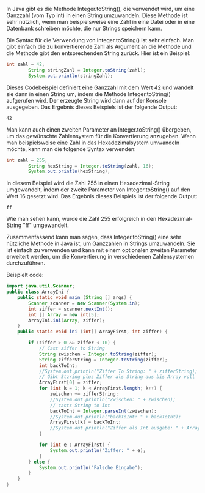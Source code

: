 In Java gibt es die Methode Integer.toString(), die verwendet wird, um eine Ganzzahl (vom Typ int) in einen String umzuwandeln. Diese Methode ist sehr nützlich, wenn man beispielsweise eine Zahl in eine Datei oder in eine Datenbank schreiben möchte, die nur Strings speichern kann.

Die Syntax für die Verwendung von Integer.toString() ist sehr einfach. Man gibt einfach die zu konvertierende Zahl als Argument an die Methode und die Methode gibt den entsprechenden String zurück. Hier ist ein Beispiel:

```java
int zahl = 42;
        String stringZahl = Integer.toString(zahl);
        System.out.println(stringZahl);
```
Dieses Codebeispiel definiert eine Ganzzahl mit dem Wert 42 und wandelt sie dann in einen String um, indem die Methode Integer.toString() aufgerufen wird. Der erzeugte String wird dann auf der Konsole ausgegeben. Das Ergebnis dieses Beispiels ist der folgende Output:

```
42
```
Man kann auch einen zweiten Parameter an Integer.toString() übergeben, um das gewünschte Zahlensystem für die Konvertierung anzugeben. Wenn man beispielsweise eine Zahl in das Hexadezimalsystem umwandeln möchte, kann man die folgende Syntax verwenden:

```java
int zahl = 255;
        String hexString = Integer.toString(zahl, 16);
        System.out.println(hexString);
```
In diesem Beispiel wird die Zahl 255 in einen Hexadezimal-String umgewandelt, indem der zweite Parameter von Integer.toString() auf den Wert 16 gesetzt wird. Das Ergebnis dieses Beispiels ist der folgende Output:

```
ff
```
Wie man sehen kann, wurde die Zahl 255 erfolgreich in den Hexadezimal-String "ff" umgewandelt.

Zusammenfassend kann man sagen, dass Integer.toString() eine sehr nützliche Methode in Java ist, um Ganzzahlen in Strings umzuwandeln. Sie ist einfach zu verwenden und kann mit einem optionalen zweiten Parameter erweitert werden, um die Konvertierung in verschiedenen Zahlensystemen durchzuführen.



Beispielt code:
```java
import java.util.Scanner;
public class ArrayIni {
    public static void main (String [] args) {
        Scanner scanner = new Scanner(System.in);
        int ziffer = scanner.nextInt();
        int [] Array = new int[5];
        ArrayIni.ini(Array, ziffer);
    }
    public static void ini (int[] ArrayFirst, int ziffer) {

        if (ziffer > 0 && ziffer < 10) {
            // Cast ziffer to String
            String zwischen = Integer.toString(ziffer);
            String zifferString = Integer.toString(ziffer);
            int backToInt;
            //System.out.println("Ziffer To String: " + zifferString);
            // Gibt Stzring plus Ziffer als String aus bis Array voll
            ArrayFirst[0] = ziffer;
            for (int k = 1; k < ArrayFirst.length; k++) {
                zwischen += zifferString;
                //System.out.println("Zwischen: " + zwischen);
                // casts String to Int
                backToInt = Integer.parseInt(zwischen);
                //System.out.println("backToInt: " + backToInt);
                ArrayFirst[k] = backToInt;
                //System.out.println("Ziffer als Int ausgabe: " + ArrayFirst[k]);
            }

            for (int e : ArrayFirst) {
                System.out.println("Ziffer: " + e);
            }
        } else {
            System.out.println("Falsche Eingabe");
        }
    }
}
```